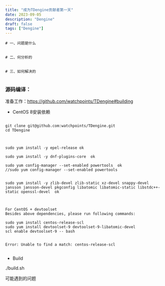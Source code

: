 ```yaml
---
title: "成为TDengine贡献者第一天"
date: 2023-09-05
description: "Dengine"
draft: false
tags: ["Dengine"]
---
```




~~~~
# 一、问题是什么


# 二、何分析的


# 三、如何解决的


~~~~





### 源码编译：

准备工作：https://github.com/watchpoints/TDengine#building

- CentOS 8安装依赖

~~~

git clone git@github.com:watchpoints/TDengine.git
cd TDengine



sudo yum install -y epel-release ok

sudo yum install -y dnf-plugins-core  ok

sudo yum config-manager --set-enabled powertools  ok
//sudo yum config-manager --set-enabled powertools


sudo yum install -y zlib-devel zlib-static xz-devel snappy-devel jansson jansson-devel pkgconfig libatomic libatomic-static libstdc++-static openssl-devel  ok



For CentOS + devtoolset
Besides above dependencies, please run following commands:

sudo yum install centos-release-scl
sudo yum install devtoolset-9 devtoolset-9-libatomic-devel
scl enable devtoolset-9 -- bash


Error: Unable to find a match: centos-release-scl


~~~

- Build 

./build.sh

可能遇到的问题



